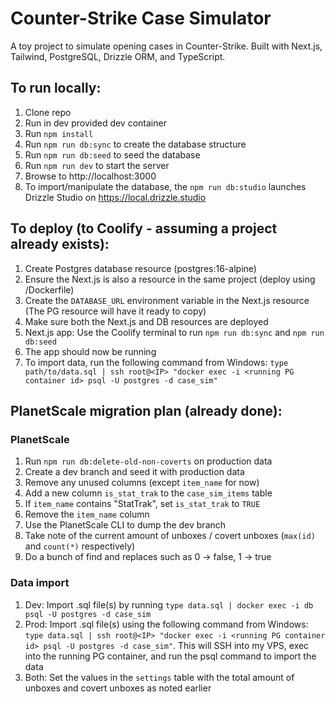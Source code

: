# Counter-Strike Case Simulator

A toy project to simulate opening cases in Counter-Strike. Built with Next.js, Tailwind, PostgreSQL, Drizzle ORM, and TypeScript.

## To run locally:

1. Clone repo
2. Run in dev provided dev container
3. Run `npm install`
4. Run `npm run db:sync` to create the database structure
5. Run `npm run db:seed` to seed the database
6. Run `npm run dev` to start the server
7. Browse to http://localhost:3000
8. To import/manipulate the database, the `npm run db:studio` launches Drizzle Studio on https://local.drizzle.studio

## To deploy (to Coolify - assuming a project already exists):

1. Create Postgres database resource (postgres:16-alpine)
2. Ensure the Next.js is also a resource in the same project (deploy using /Dockerfile)
3. Create the `DATABASE_URL` environment variable in the Next.js resource (The PG resource will have it ready to copy)
4. Make sure both the Next.js and DB resources are deployed
5. Next.js app: Use the Coolify terminal to run `npm run db:sync` and `npm run db:seed`
6. The app should now be running
7. To import data, run the following command from Windows: `type path/to/data.sql | ssh root@<IP> "docker exec -i <running PG container id> psql -U postgres -d case_sim"`

## PlanetScale migration plan (already done):

### PlanetScale

1. Run `npm run db:delete-old-non-coverts` on production data
2. Create a dev branch and seed it with production data
3. Remove any unused columns (except `item_name` for now)
4. Add a new column `is_stat_trak` to the `case_sim_items` table
5. If `item_name` contains "StatTrak", set `is_stat_trak` to `TRUE`
6. Remove the `item_name` column
7. Use the PlanetScale CLI to dump the dev branch
8. Take note of the current amount of unboxes / covert unboxes (`max(id)` and `count(*)` respectively)
9. Do a bunch of find and replaces such as 0 -> false, 1 -> true

### Data import

1. Dev: Import .sql file(s) by running `type data.sql | docker exec -i db psql -U postgres -d case_sim`
2. Prod: Import .sql file(s) using the following command from Windows: `type data.sql | ssh root@<IP> "docker exec -i <running PG container id> psql -U postgres -d case_sim"`. This will SSH into my VPS, exec into the running PG container, and run the psql command to import the data
3. Both: Set the values in the `settings` table with the total amount of unboxes and covert unboxes as noted earlier
